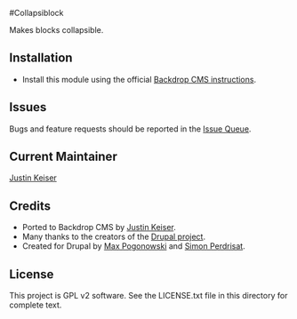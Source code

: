 #Collapsiblock

Makes blocks collapsible.

## Installation

- Install this module using the official
  [Backdrop CMS instructions](https://backdropcms.org/user-guide/modules).

## Issues

Bugs and feature requests should be reported in the
[Issue Queue](https://github.com/backdrop-contrib/collapsiblock/issues).

## Current Maintainer

[Justin Keiser](https://github.com/keiserjb)

## Credits

- Ported to Backdrop CMS by [Justin Keiser](https://github.com/keiserjb).
- Many thanks to the creators of the [Drupal project](https://www.drupal.org/project/collapsiblock).
- Created for Drupal by [Max Pogonowski](https://www.drupal.org/u/darvanen) and
           [Simon Perdrisat](https://www.drupal.org/u/gagarine).

## License

This project is GPL v2 software. See the LICENSE.txt file in this directory for complete text.
